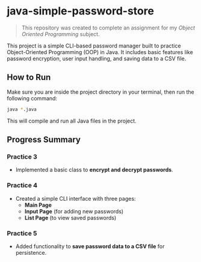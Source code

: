 # java-simple-password-store

> This repository was created to complete an assignment for my *Object Oriented Programming* subject.

This project is a simple CLI-based password manager built to practice Object-Oriented Programming (OOP) in Java. It includes basic features like password encryption, user input handling, and saving data to a CSV file.

## How to Run

Make sure you are inside the project directory in your terminal, then run the following command:

```bash
java *.java
```

This will compile and run all Java files in the project.


## Progress Summary

### Practice 3
- Implemented a basic class to **encrypt and decrypt passwords**.

### Practice 4
- Created a simple CLI interface with three pages:
  - **Main Page**
  - **Input Page** (for adding new passwords)
  - **List Page** (to view saved passwords)

### Practice 5
- Added functionality to **save password data to a CSV file** for persistence.
